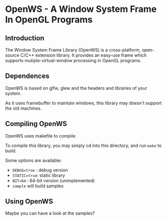 # OpenWS - A Window System Frame In OpenGL Programs

## Introduction

The Window System Frame Library (OpenWS) is a cross-platform, open-source C/C++ extension library. It provides an easy-use frame which supports mutiple-virtual-window processing in OpenGL programs.

## Dependences

OpenWS is based on glfw, glew and the headers and libraries of your system.

As it uses framebuffer to maintain windows, this library may doesn't support the old machines.

## Compiling OpenWS

OpenWS uses makefile to compile.

To compile this library, you may simply cd into this directory, and run `make` to build.

Some options are available:
- `DEBUG=true` : debug version
- `STATIC=true`: static library
- `BIT=64`     : 64-bit version (unimplemented)
- `sample`       will build samples

## Using OpenWS

Maybe you can have a look at the samples?
